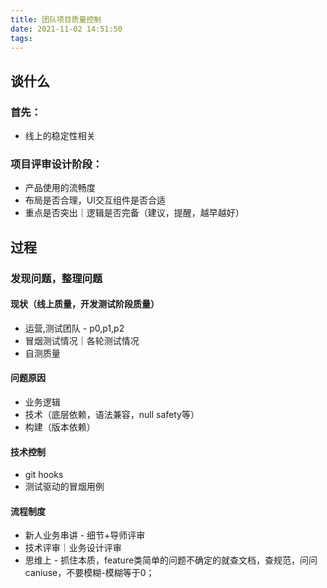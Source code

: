 ```yaml
---
title: 团队项目质量控制
date: 2021-11-02 14:51:50
tags:
---
```


## 谈什么
### 首先：
- 线上的稳定性相关
### 项目评审设计阶段：
- 产品使用的流畅度
- 布局是否合理，UI交互组件是否合适
- 重点是否突出｜逻辑是否完备（建议，提醒，越早越好）

## 过程
### 发现问题，整理问题
#### 现状（线上质量，开发测试阶段质量）
- 运营,测试团队 - p0,p1,p2
- 冒烟测试情况｜各轮测试情况
- 自测质量


#### 问题原因
- 业务逻辑
- 技术（底层依赖，语法兼容，null safety等）
- 构建（版本依赖）


#### 技术控制
- git hooks
- 测试驱动的冒烟用例

#### 流程制度
- 新人业务串讲 - 细节+导师评审
- 技术评审｜业务设计评审
- 思维上 - 抓住本质，feature类简单的问题不确定的就查文档，查规范，问问caniuse，不要模糊-模糊等于0；
